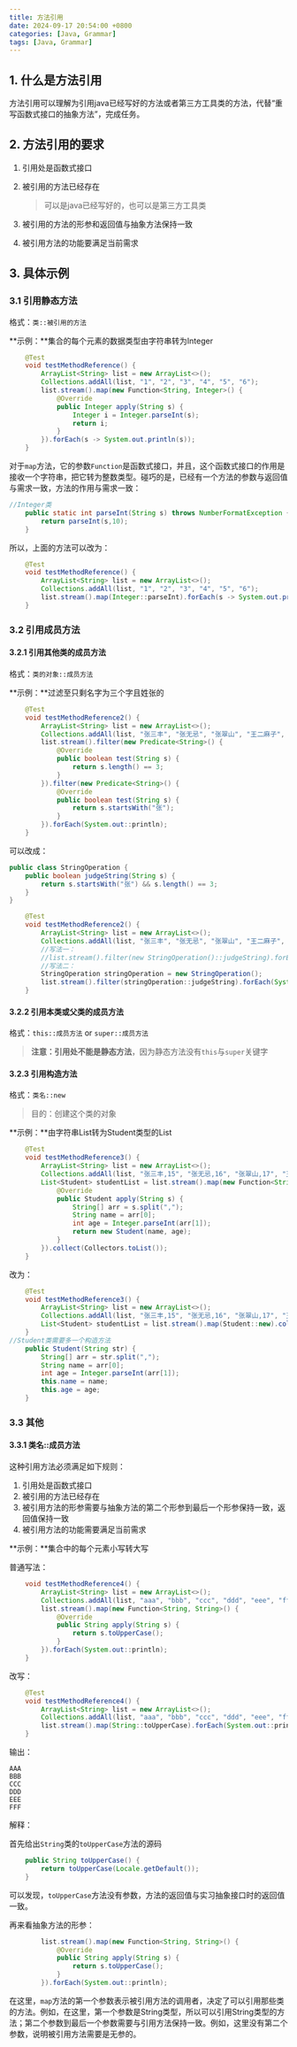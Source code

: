 ```yaml
---
title: 方法引用
date: 2024-09-17 20:54:00 +0800
categories: [Java, Grammar]
tags: [Java, Grammar]
---
```

## 1. 什么是方法引用

方法引用可以理解为引用java已经写好的方法或者第三方工具类的方法，代替“重写函数式接口的抽象方法”，完成任务。

## 2. 方法引用的要求

1. 引用处是函数式接口

2. 被引用的方法已经存在

   > 可以是java已经写好的，也可以是第三方工具类

3. 被引用的方法的形参和返回值与抽象方法保持一致

4. 被引用方法的功能要满足当前需求

## 3. 具体示例

### 3.1 引用静态方法

格式：`类::被引用的方法`

**示例：**集合的每个元素的数据类型由字符串转为Integer

```java
    @Test
    void testMethodReference() {
        ArrayList<String> list = new ArrayList<>();
        Collections.addAll(list, "1", "2", "3", "4", "5", "6");
        list.stream().map(new Function<String, Integer>() {
            @Override
            public Integer apply(String s) {
                Integer i = Integer.parseInt(s);
                return i;
            }
        }).forEach(s -> System.out.println(s));
    }
```

对于`map`方法，它的参数`Function`是函数式接口，并且，这个函数式接口的作用是接收一个字符串，把它转为整数类型。碰巧的是，已经有一个方法的参数与返回值与需求一致，方法的作用与需求一致：

```java
//Integer类
	public static int parseInt(String s) throws NumberFormatException {
        return parseInt(s,10);
    }
```

所以，上面的方法可以改为：

```java
    @Test
    void testMethodReference() {
        ArrayList<String> list = new ArrayList<>();
        Collections.addAll(list, "1", "2", "3", "4", "5", "6");
        list.stream().map(Integer::parseInt).forEach(s -> System.out.println(s));
    }
```

### 3.2 引用成员方法

#### 3.2.1 引用其他类的成员方法

格式：`类的对象::成员方法`

**示例：**过滤至只剩名字为三个字且姓张的

```java
    @Test
    void testMethodReference2() {
        ArrayList<String> list = new ArrayList<>();
        Collections.addAll(list, "张三丰", "张无忌", "张翠山", "王二麻子", "张良", "谢广坤");
        list.stream().filter(new Predicate<String>() {
            @Override
            public boolean test(String s) {
                return s.length() == 3;
            }
        }).filter(new Predicate<String>() {
            @Override
            public boolean test(String s) {
                return s.startsWith("张");
            }
        }).forEach(System.out::println);
    }
```

可以改成：

```java
public class StringOperation {
    public boolean judgeString(String s) {
        return s.startsWith("张") && s.length() == 3;
    }
}
```

```java
	@Test
    void testMethodReference2() {
        ArrayList<String> list = new ArrayList<>();
        Collections.addAll(list, "张三丰", "张无忌", "张翠山", "王二麻子", "张良", "谢广坤");
        //写法一：
        //list.stream().filter(new StringOperation()::judgeString).forEach(System.out::println);
        //写法二：
        StringOperation stringOperation = new StringOperation();
        list.stream().filter(stringOperation::judgeString).forEach(System.out::println);
    }
```

#### 3.2.2 引用本类或父类的成员方法

格式：`this::成员方法`	or	`super::成员方法`

> **注意：引用处不能是静态方法**，因为静态方法没有`this`与`super`关键字

#### 3.2.3 引用构造方法

格式：`类名::new`

> 目的：创建这个类的对象

**示例：**由字符串List转为Student类型的List

```java
    @Test
    void testMethodReference3() {
        ArrayList<String> list = new ArrayList<>();
        Collections.addAll(list, "张三丰,15", "张无忌,16", "张翠山,17", "王二麻子,18", "张良,19", "谢广坤,20");
        List<Student> studentList = list.stream().map(new Function<String, Student>() {
            @Override
            public Student apply(String s) {
                String[] arr = s.split(",");
                String name = arr[0];
                int age = Integer.parseInt(arr[1]);
                return new Student(name, age);
            }
        }).collect(Collectors.toList());
    }
```

改为：

```java
    @Test
    void testMethodReference3() {
        ArrayList<String> list = new ArrayList<>();
        Collections.addAll(list, "张三丰,15", "张无忌,16", "张翠山,17", "王二麻子,18", "张良,19", "谢广坤,20");
        List<Student> studentList = list.stream().map(Student::new).collect(Collectors.toList());
    }
//Student类需要多一个构造方法
    public Student(String str) {
        String[] arr = str.split(",");
        String name = arr[0];
        int age = Integer.parseInt(arr[1]);
        this.name = name;
        this.age = age;
    }
```

### 3.3 其他

#### 3.3.1 类名::成员方法

这种引用方法必须满足如下规则：

1. 引用处是函数式接口
2. 被引用的方法已经存在
3. 被引用方法的形参需要与抽象方法的第二个形参到最后一个形参保持一致，返回值保持一致
4. 被引用方法的功能需要满足当前需求

**示例：**集合中的每个元素小写转大写

普通写法：

```java
    void testMethodReference4() {
        ArrayList<String> list = new ArrayList<>();
        Collections.addAll(list, "aaa", "bbb", "ccc", "ddd", "eee", "fff");
        list.stream().map(new Function<String, String>() {
            @Override
            public String apply(String s) {
                return s.toUpperCase();
            }
        }).forEach(System.out::println);
    }
```

改写：

```java
    @Test
    void testMethodReference4() {
        ArrayList<String> list = new ArrayList<>();
        Collections.addAll(list, "aaa", "bbb", "ccc", "ddd", "eee", "fff");
        list.stream().map(String::toUpperCase).forEach(System.out::println);
    }
```

输出：

```
AAA
BBB
CCC
DDD
EEE
FFF
```

解释：

首先给出`String`类的`toUpperCase`方法的源码

```java
    public String toUpperCase() {
        return toUpperCase(Locale.getDefault());
    }
```

可以发现，`toUpperCase`方法没有参数，方法的返回值与实习抽象接口时的返回值一致。

再来看抽象方法的形参：

```java
		list.stream().map(new Function<String, String>() {
            @Override
            public String apply(String s) {
                return s.toUpperCase();
            }
        }).forEach(System.out::println);
```

在这里，`map`方法的第一个参数表示被引用方法的调用者，决定了可以引用那些类的方法。例如，在这里，第一个参数是String类型，所以可以引用String类型的方法；第二个参数到最后一个参数需要与引用方法保持一致。例如，这里没有第二个参数，说明被引用方法需要是无参的。